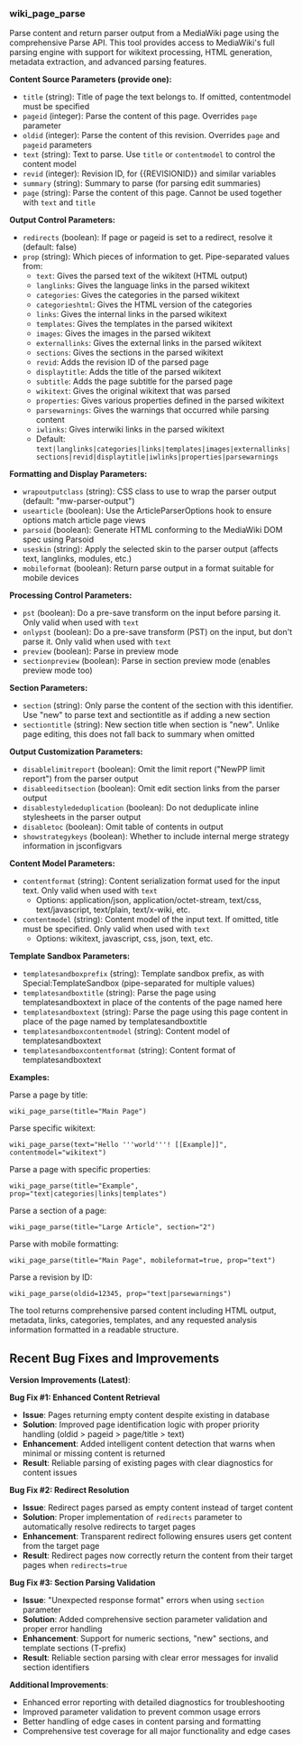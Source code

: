### wiki_page_parse

Parse content and return parser output from a MediaWiki page using the comprehensive Parse API. This tool provides access to MediaWiki's full parsing engine with support for wikitext processing, HTML generation, metadata extraction, and advanced parsing features.

**Content Source Parameters (provide one):**
- `title` (string): Title of page the text belongs to. If omitted, contentmodel must be specified
- `pageid` (integer): Parse the content of this page. Overrides `page` parameter
- `oldid` (integer): Parse the content of this revision. Overrides `page` and `pageid` parameters
- `text` (string): Text to parse. Use `title` or `contentmodel` to control the content model
- `revid` (integer): Revision ID, for {{REVISIONID}} and similar variables
- `summary` (string): Summary to parse (for parsing edit summaries)
- `page` (string): Parse the content of this page. Cannot be used together with `text` and `title`

**Output Control Parameters:**
- `redirects` (boolean): If page or pageid is set to a redirect, resolve it (default: false)
- `prop` (string): Which pieces of information to get. Pipe-separated values from:
  - `text`: Gives the parsed text of the wikitext (HTML output)
  - `langlinks`: Gives the language links in the parsed wikitext
  - `categories`: Gives the categories in the parsed wikitext
  - `categorieshtml`: Gives the HTML version of the categories
  - `links`: Gives the internal links in the parsed wikitext
  - `templates`: Gives the templates in the parsed wikitext
  - `images`: Gives the images in the parsed wikitext
  - `externallinks`: Gives the external links in the parsed wikitext
  - `sections`: Gives the sections in the parsed wikitext
  - `revid`: Adds the revision ID of the parsed page
  - `displaytitle`: Adds the title of the parsed wikitext
  - `subtitle`: Adds the page subtitle for the parsed page
  - `wikitext`: Gives the original wikitext that was parsed
  - `properties`: Gives various properties defined in the parsed wikitext
  - `parsewarnings`: Gives the warnings that occurred while parsing content
  - `iwlinks`: Gives interwiki links in the parsed wikitext
  - Default: `text|langlinks|categories|links|templates|images|externallinks|sections|revid|displaytitle|iwlinks|properties|parsewarnings`

**Formatting and Display Parameters:**
- `wrapoutputclass` (string): CSS class to use to wrap the parser output (default: "mw-parser-output")
- `usearticle` (boolean): Use the ArticleParserOptions hook to ensure options match article page views
- `parsoid` (boolean): Generate HTML conforming to the MediaWiki DOM spec using Parsoid
- `useskin` (string): Apply the selected skin to the parser output (affects text, langlinks, modules, etc.)
- `mobileformat` (boolean): Return parse output in a format suitable for mobile devices

**Processing Control Parameters:**
- `pst` (boolean): Do a pre-save transform on the input before parsing it. Only valid when used with `text`
- `onlypst` (boolean): Do a pre-save transform (PST) on the input, but don't parse it. Only valid when used with `text`
- `preview` (boolean): Parse in preview mode
- `sectionpreview` (boolean): Parse in section preview mode (enables preview mode too)

**Section Parameters:**
- `section` (string): Only parse the content of the section with this identifier. Use "new" to parse text and sectiontitle as if adding a new section
- `sectiontitle` (string): New section title when section is "new". Unlike page editing, this does not fall back to summary when omitted

**Output Customization Parameters:**
- `disablelimitreport` (boolean): Omit the limit report ("NewPP limit report") from the parser output
- `disableeditsection` (boolean): Omit edit section links from the parser output
- `disablestylededuplication` (boolean): Do not deduplicate inline stylesheets in the parser output
- `disabletoc` (boolean): Omit table of contents in output
- `showstrategykeys` (boolean): Whether to include internal merge strategy information in jsconfigvars

**Content Model Parameters:**
- `contentformat` (string): Content serialization format used for the input text. Only valid when used with `text`
  - Options: application/json, application/octet-stream, text/css, text/javascript, text/plain, text/x-wiki, etc.
- `contentmodel` (string): Content model of the input text. If omitted, title must be specified. Only valid when used with `text`
  - Options: wikitext, javascript, css, json, text, etc.

**Template Sandbox Parameters:**
- `templatesandboxprefix` (string): Template sandbox prefix, as with Special:TemplateSandbox (pipe-separated for multiple values)
- `templatesandboxtitle` (string): Parse the page using templatesandboxtext in place of the contents of the page named here
- `templatesandboxtext` (string): Parse the page using this page content in place of the page named by templatesandboxtitle
- `templatesandboxcontentmodel` (string): Content model of templatesandboxtext
- `templatesandboxcontentformat` (string): Content format of templatesandboxtext

**Examples:**

Parse a page by title:
```
wiki_page_parse(title="Main Page")
```

Parse specific wikitext:
```
wiki_page_parse(text="Hello '''world'''! [[Example]]", contentmodel="wikitext")
```

Parse a page with specific properties:
```
wiki_page_parse(title="Example", prop="text|categories|links|templates")
```

Parse a section of a page:
```
wiki_page_parse(title="Large Article", section="2")
```

Parse with mobile formatting:
```
wiki_page_parse(title="Main Page", mobileformat=true, prop="text")
```

Parse a revision by ID:
```
wiki_page_parse(oldid=12345, prop="text|parsewarnings")
```

The tool returns comprehensive parsed content including HTML output, metadata, links, categories, templates, and any requested analysis information formatted in a readable structure.

## Recent Bug Fixes and Improvements

**Version Improvements (Latest)**:

**Bug Fix #1: Enhanced Content Retrieval**
- **Issue**: Pages returning empty content despite existing in database
- **Solution**: Improved page identification logic with proper priority handling (oldid > pageid > page/title > text)
- **Enhancement**: Added intelligent content detection that warns when minimal or missing content is returned
- **Result**: Reliable parsing of existing pages with clear diagnostics for content issues

**Bug Fix #2: Redirect Resolution**
- **Issue**: Redirect pages parsed as empty content instead of target content
- **Solution**: Proper implementation of `redirects` parameter to automatically resolve redirects to target pages
- **Enhancement**: Transparent redirect following ensures users get content from the target page
- **Result**: Redirect pages now correctly return the content from their target pages when `redirects=true`

**Bug Fix #3: Section Parsing Validation**
- **Issue**: "Unexpected response format" errors when using `section` parameter
- **Solution**: Added comprehensive section parameter validation and proper error handling
- **Enhancement**: Support for numeric sections, "new" sections, and template sections (T-prefix)
- **Result**: Reliable section parsing with clear error messages for invalid section identifiers

**Additional Improvements**:
- Enhanced error reporting with detailed diagnostics for troubleshooting
- Improved parameter validation to prevent common usage errors
- Better handling of edge cases in content parsing and formatting
- Comprehensive test coverage for all major functionality and edge cases
